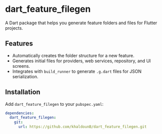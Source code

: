 # dart_feature_filegen

A Dart package that helps you generate feature folders and files for Flutter projects.

## Features

- Automatically creates the folder structure for a new feature.
- Generates initial files for providers, web services, repository, and UI screens.
- Integrates with `build_runner` to generate `.g.dart` files for JSON serialization.

## Installation

Add `dart_feature_filegen` to your `pubspec.yaml`:

```yaml
dependencies:
  dart_feature_filegen:
    git:
      url: https://github.com/khaldounB/dart_feature_filegen.git
